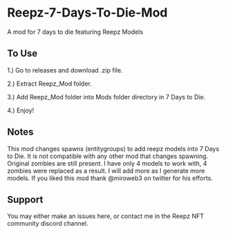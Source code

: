 # Reepz-7-Days-To-Die-Mod
A mod for 7 days to die featuring Reepz Models

## To Use

1.) Go to releases and download .zip file.

2.) Extract Reepz_Mod folder.

3.) Add Reepz_Mod folder into Mods folder directory in 7 Days to Die.

4.) Enjoy!


## Notes
This mod changes spawns (entitygroups) to add reepz models into 7 Days to Die. It is not compatible with any other mod that changes spawning. Original zombies are still present. I have only 4 models to work with, 4 zombies were replaced as a result. I will add more as I generate more models. If you liked this mod thank @miroweb3 on twitter for his efforts.

## Support
You may either make an issues here, or contact me in the Reepz NFT community discord channel.

